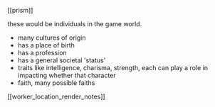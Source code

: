 [[prism]]

these would be individuals in the game world. 
- many cultures of origin
- has a place of birth
- has a profession
- has a general societal 'status'
- traits like intelligence, charisma, strength, each can play a role in impacting whether that character
- faith, many possible faiths  


[[worker_location_render_notes]]
